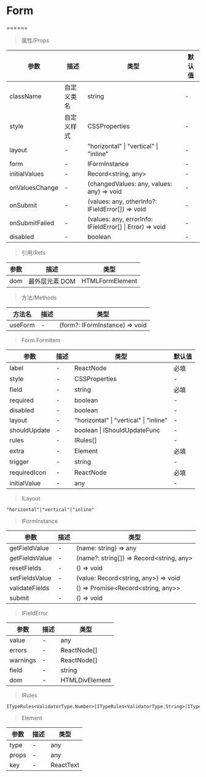 # Form



======

> 属性/Props

|参数|描述|类型|默认值|
|----------|-------------|------|------|
|className|自定义类名|string|-|
|style|自定义样式|CSSProperties|-|
|layout|-|"horizontal" \| "vertical" \| "inline"|-|
|form|-|IFormInstance|-|
|initialValues|-|Record\<string, any\>|-|
|onValuesChange|-|(changedValues: any, values: any) =\> void|-|
|onSubmit|-|(values: any, otherInfo?: IFieldError\[\]) =\> void|-|
|onSubmitFailed|-|(values: any, errorInfo: IFieldError\[\] \| Error) =\> void|-|
|disabled|-|boolean|-|

> 引用/Refs

|参数|描述|类型|
|----------|-------------|------|
|dom|最外层元素 DOM|HTMLFormElement|

> 方法/Methods

|方法名|描述|类型|
|----------|-------------|------|
|useForm|-|(form?: IFormInstance) =\> void|

> Form.FormItem

|参数|描述|类型|默认值|
|----------|-------------|------|------|
|label|-|ReactNode|必填|
|style|-|CSSProperties|-|
|field|-|string|必填|
|required|-|boolean|-|
|disabled|-|boolean|-|
|layout|-|"horizontal" \| "vertical" \| "inline"|-|
|shouldUpdate|-|boolean \| IShouldUpdateFunc|-|
|rules|-|IRules\[\]|-|
|extra|-|Element|必填|
|trigger|-|string|-|
|requiredIcon|-|ReactNode|必填|
|initialValue|-|any|-|

> ILayout

```
"horizontal"|"vertical"|"inline"
```

> IFormInstance

|参数|描述|类型|
|----------|-------------|------|
|getFieldValue|-|(name: string) =\> any|
|getFieldsValue|-|(name?: string\[\]) =\> Record\<string, any\>|
|resetFields|-|() =\> void|
|setFieldsValue|-|(value: Record\<string, any\>) =\> void|
|validateFields|-|() =\> Promise\<Record\<string, any\>\>|
|submit|-|() =\> void|

> IFieldError

|参数|描述|类型|
|----------|-------------|------|
|value|-|any|
|errors|-|ReactNode\[\]|
|warnings|-|ReactNode\[\]|
|field|-|string|
|dom|-|HTMLDivElement|

> IRules

```
ITypeRules<ValidatorType.Number>|ITypeRules<ValidatorType.String>|ITypeRules<ValidatorType.Array>|ITypeRules<ValidatorType.Boolean>|ITypeRules<ValidatorType.Object>|ITypeRules<ValidatorType.Custom>
```

> Element

|参数|描述|类型|
|----------|-------------|------|
|type|-|any|
|props|-|any|
|key|-|ReactText|

